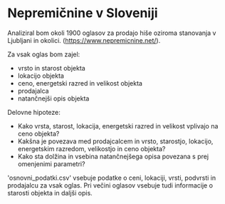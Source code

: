 # Nepremičnine v Sloveniji

Analiziral bom okoli 1900 oglasov za prodajo hiše oziroma stanovanja v Ljubljani in okolici.
(https://www.nepremicnine.net/).

Za vsak oglas bom zajel:
* vrsto in starost objekta
* lokacijo objekta
* ceno, energetski razred in velikost objekta
* prodajalca
* natančnejši opis objekta

Delovne hipoteze:
* Kako vrsta, starost, lokacija, energetski razred in velikost vplivajo na ceno objekta?
* Kakšna je povezava med prodajcalcem in vrsto, starostjo, lokacijo, energetskim razredom, velikostjo in ceno objekta?
* Kako sta dolžina in vsebina natančnejšega opisa povezana s prej omenjenimi parametri?

'osnovni_podatki.csv' vsebuje podatke o ceni, lokaciji, vrsti, podvrsti in prodajalcu za vsak oglas. Pri večini oglasov vsebuje tudi informacije o starosti objekta in daljši opis.
